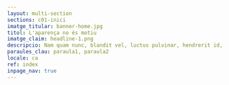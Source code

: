 ```yaml
---
layout: multi-section
sections: c01-inici
imatge_titular: banner-home.jpg
titol: L'aparença no és motiu
imatge_claim: headline-1.png
descripcio: Nam quam nunc, blandit vel, luctus pulvinar, hendrerit id, lorem.
paraules_clau: paraula1, paraula2
locale: ca
ref: index
inpage_nav: true
---
```

